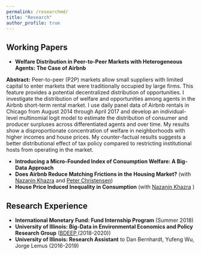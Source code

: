 ```yaml
--- 
permalink: /researchmd/
title: "Research"
author_profile: true 
---
```


## Working Papers

* **Welfare Distribution in Peer-to-Peer Markets with Heterogeneous Agents: The Case of Airbnb**

**Abstract:** Peer-to-peer (P2P) markets allow small suppliers with limited capital to enter markets that were traditionally occupied by large firms. This feature provides a potential decentralized distribution of opportunities. I investigate the distribution of welfare and opportunities among agents in the Airbnb short-term rental market. I use daily panel data of Airbnb rentals in Chicago from August 2014 through April 2017 and develop an individual-level multinomial logit model to estimate the distribution of consumer and producer surpluses across differentiated agents and over time. My results show a disproportionate concentration of welfare in neighborhoods with higher incomes and house prices. My counter-factual results suggests a better distributional effect of tax policy compared to restricting institutional hosts from operating in the market.
* **Introducing a Micro-Founded Index of Consumption Welfare: A Big-Data Approach**
* **Does Airbnb Reduce Matching Frictions in the Housing Market?** (with [Nazanin Khazra](https://www.nazaninkhazra.com) and [Peter Christensen](https://www.uiuc-bdeep.org/christensenteaching))
* **House Price Induced Inequality in Consumption** (with [Nazanin Khazra](https://www.nazaninkhazra.com) )


## Research Experience
* **International Monetary Fund: Fund Internship Program** (Summer 2018)
* **University of Illinois: Big-Data in Environmental Economics and Policy Research Group** ([BDEEP](https://www.uiuc-bdeep.org),(2018-2020)) 
* **University of Illinois: Research Assistant** to Dan Bernhardt, Yufeng Wu, Jorge Lemus (2016-2019)
